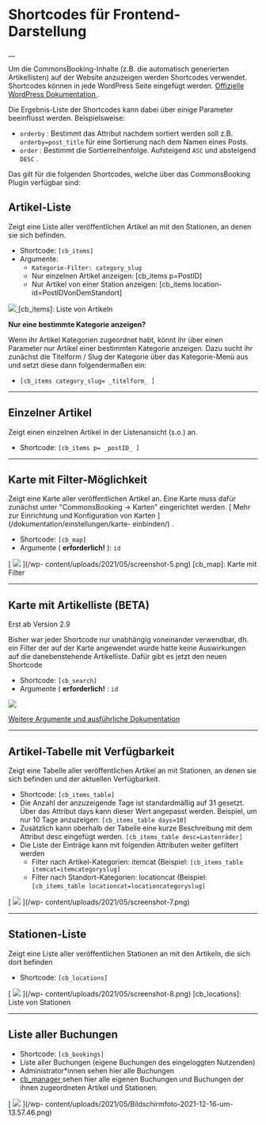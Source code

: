 #  Shortcodes für Frontend-Darstellung

__

Um die CommonsBooking-Inhalte (z.B. die automatisch generierten Artikellisten)
auf der Website anzuzeigen werden Shortcodes verwendet. Shortcodes können in
jede WordPress Seite eingefügt werden. [ Offizielle WordPress Dokumentation
](https://en.support.wordpress.com/shortcodes/) .

Die Ergebnis-Liste der Shortcodes kann dabei über einige Parameter beeinflusst
werden. Beispielsweise:

  * ` orderby ` : Bestimmt das Attribut nachdem sortiert werden soll z.B. ` orderby=post_title ` für eine Sortierung nach dem Namen eines Posts.
  * ` order ` : Bestimmt die Sortierreihenfolge. Aufsteigend ` ASC ` und absteigend ` DESC ` .

Das gilt für die folgenden Shortcodes, welche über das CommonsBooking Plugin
verfügbar sind:

##  Artikel-Liste

Zeigt eine Liste aller veröffentlichen Artikel an mit den Stationen, an denen
sie sich befinden.

  * Shortcode: ` [cb_items] `
  * Argumente: ` `
    * ` Kategorie-Filter: category_slug `
    * Nur einzelnen Artikel anzeigen: [cb_items p=PostID]
    * Nur Artikel von einer Station anzeigen: [cb_items location-id=PostIDVonDemStandort]

[ ![](/img/292707e882d420dc3e0c637577caccff.png) ](/wp-content/uploads/2021/01/screenshot-1.png) [cb_items]: Liste von Artikeln

**Nur eine bestimmte Kategorie anzeigen?**

Wenn ihr Artikel Kategorien zugeordnet habt, könnt ihr über einen Parameter
nur Artikel einer bestimmten Kategorie anzeigen. Dazu sucht ihr zunächst die
Titelform / Slug der Kategorie über das Kategorie-Menü aus und setzt diese
dann folgendermaßen ein:

  * ` [cb_items category_slug= _titelform_ ] `

* * *

##  Einzelner Artikel

Zeigt einen einzelnen Artikel in der Listenansicht (s.o.) an.

* Shortcode: ` [cb_items p= _postID_ ] `

* * *

##  Karte mit Filter-Möglichkeit

Zeigt eine Karte aller veröffentlichen Artikel an. Eine Karte muss dafür
zunächst unter "CommonsBooking -> Karten" eingerichtet werden. [ Mehr zur
Einrichtung und Konfiguration von Karten ](/dokumentation/einstellungen/karte-
einbinden/) .

  * Shortcode: ` [cb_map] `
  * Argumente ( **erforderlich!** ): ` id `

[ ![](/img/717949d584aa5b1d4aef255e90bc4d31.png) ](/wp-
content/uploads/2021/05/screenshot-5.png) [cb_map]: Karte mit Filter

* * *

##  Karte mit Artikelliste (BETA)

Erst ab Version 2.9

Bisher war jeder Shortcode nur unabhängig voneinander verwendbar, dh. ein
Filter der auf der Karte angewendet wurde hatte keine Auswirkungen auf die
danebenstehende Artikelliste. Dafür gibt es jetzt den neuen Shortcode

  * Shortcode: ` [cb_search] `
  * Argumente ( **erforderlich!** : ` id `

![](/img/2696a4fc55baa66953d159e08e26f871.png)

[ Weitere Argumente und ausführliche Dokumentation
](/dokumentation/einstellungen/neues-frontend-beta/)

* * *

##  Artikel-Tabelle mit Verfügbarkeit

Zeigt eine Tabelle aller veröffentlichen Artikel an mit Stationen, an denen
sie sich befinden und der aktuellen Verfügbarkeit.

  * Shortcode: ` [cb_items_table] `
  * Die Anzahl der anzuzeigende Tage ist standardmäßig auf 31 gesetzt. Über das Attribut days kann dieser Wert angepasst werden. Beispiel, um nur 10 Tage anzuzeigen: ` [cb_items_table days=10] `
  * Zusätzlich kann oberhalb der Tabelle eine kurze Beschreibung mit dem Attribut desc eingefügt werden. ` [cb_items_table desc=Lastenräder] `
  * Die Liste der Einträge kann mit folgenden Attributen weiter gefiltert werden
    * Filter nach Artikel-Kategorien: itemcat (Beispiel: ` [cb_items_table itemcat=itemcategoryslug] `
    * Filter nach Standort-Kategorien: locationcat (Beispiel: ` [cb_items_table locationcat=locationcategoryslug] `

[ ![](/img/f9d1d3c10d913f60eed3247c9257d48e.png) ](/wp-
content/uploads/2021/05/screenshot-7.png)

* * *

##  Stationen-Liste

Zeigt eine Liste aller veröffentlichen Stationen an mit den Artikeln, die sich
dort befinden

  * Shortcode: ` [cb_locations] `

[ ![](/img/c4609501dfa4cd496f7d0fa1ee36064a.png) ](/wp-
content/uploads/2021/05/screenshot-8.png) [cb_locations]: Liste von Stationen

* * *

##  Liste aller Buchungen

  * Shortcode: ` [cb_bookings] `
  * Liste aller Buchungen (eigene Buchungen des eingeloggten Nutzenden)
  * Administrator*innen sehen hier alle Buchungen
  * [ cb_manager ](/dokumentation/grundlagen/rechte-des-commonsbooking-manager/) sehen hier alle eigenen Buchungen und Buchungen der ihnen zugeordneten Artikel und Stationen.

[ ![](/img/23ebefac587e513e2ff69e5f4d59fc00.png) ](/wp-
content/uploads/2021/05/Bildschirmfoto-2021-12-16-um-13.57.46.png)

